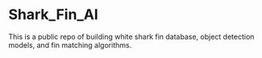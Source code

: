 # Shark_Fin_AI
This is a public repo of building white shark fin database, object detection models, and fin matching algorithms.
